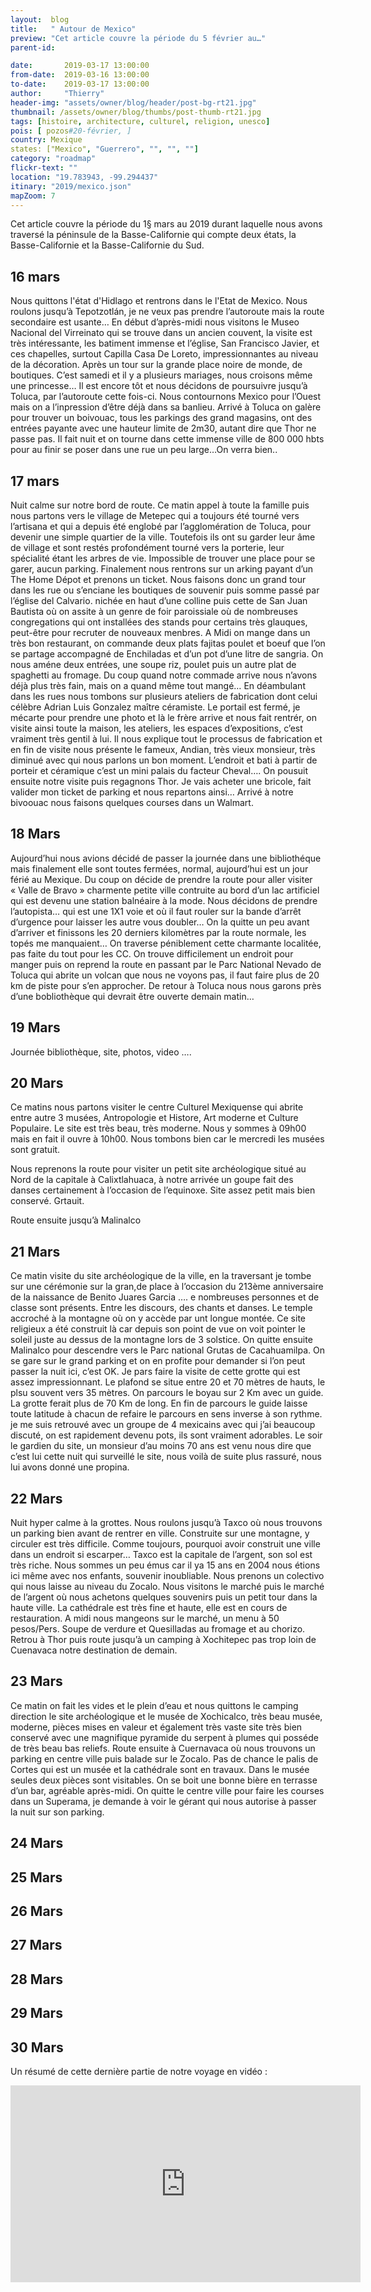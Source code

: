 ```yaml
---
layout:  blog
title:   " Autour de Mexico"
preview: "Cet article couvre la période du 5 février au…"
parent-id: 

date:       2019-03-17 13:00:00
from-date:  2019-03-16 13:00:00
to-date:    2019-03-17 13:00:00
author:     "Thierry"
header-img: "assets/owner/blog/header/post-bg-rt21.jpg"
thumbnail: /assets/owner/blog/thumbs/post-thumb-rt21.jpg
tags: [histoire, architecture, culturel, religion, unesco]
pois: [ pozos#20-février, ]
country: Mexique
states: ["Mexico", "Guerrero", "", "", ""]
category: "roadmap"
flickr-text: ""
location: "19.783943, -99.294437"
itinary: "2019/mexico.json"
mapZoom: 7
---
```


Cet article couvre la période du 1§ mars au       2019 durant laquelle nous avons traversé la péninsule de la Basse-Californie qui compte deux états, la Basse-Californie et la Basse-Californie du Sud.


## 16 mars


Nous quittons l'état d'Hidlago et rentrons dans le l'Etat de Mexico. Nous roulons jusqu’à Tepotzotlán, je ne veux pas prendre l’autoroute mais la route secondaire est usante… En début d’après-midi nous visitons le Museo Nacional del Virreinato qui se trouve dans un ancien couvent, la visite est très intéressante, les batiment immense et l’église, San Francisco Javier, et ces chapelles, surtout Capilla Casa De Loreto, impressionnantes au niveau de la décoration. Après un tour sur la grande place noire de monde, de boutiques. C’est samedi et il y a plusieurs mariages, nous croisons même une princesse…
Il est encore tôt et nous décidons de poursuivre jusqu’à Toluca, par l’autoroute cette fois-ci. Nous contournons Mexico pour l’Ouest mais on a l’inpression d’être déjà dans sa banlieu. Arrivé à Toluca on galère pour trouver un boivouac, tous les parkings des grand magasins, ont des entrées payante avec une hauteur limite de 2m30, autant dire que Thor ne passe pas. Il fait nuit et on tourne dans cette immense ville de 800 000 hbts pour au finir se poser dans une rue un peu large…On verra bien..

## 17 mars

Nuit calme sur notre bord de route.
Ce matin appel à toute la famille puis nous partons vers le village de Metepec qui a toujours été tourné vers l’artisana et qui a depuis été englobé par l’agglomération de Toluca, pour devenir une simple quartier de la ville. Toutefois ils ont su garder leur âme de village et sont restés profondément tourné vers la porterie, leur spécialité étant les arbres de vie.
Impossible de trouver une place pour se garer, aucun parking. Finalement nous rentrons sur un arking payant d’un The Home Dépot et prenons un ticket.
Nous faisons donc un grand tour dans les rue ou s’enciane les boutiques de souvenir puis somme passé par l’église del Calvario. nichée en haut d’une colline puis cette de San Juan Bautista où on assite à un genre de foir paroissiale où de nombreuses congregations qui ont installées des stands pour certains très glauques, peut-être pour recruter de nouveaux menbres.
A Midi on mange dans un très bon restaurant, on commande deux plats fajitas poulet et boeuf que l’on se partage accompagné de Enchiladas et d’un pot d’une litre de sangria. On nous améne deux entrées, une soupe riz, poulet puis un autre plat de spaghetti au fromage. Du coup quand notre commade arrive nous n’avons déjà plus très fain, mais on a quand même tout mangé…
En déambulant dans les rues  nous tombons sur plusieurs ateliers de fabrication dont celui célèbre Adrian Luis Gonzalez maître céramiste. Le portail est fermé, je mécarte pour prendre une photo et là le frère arrive et nous fait rentrér, on visite ainsi toute la maison, les ateliers, les espaces d’expositions, c’est vraiment très gentil à lui. Il nous explique tout le processus de fabrication et en fin de visite nous présente le fameux, Andian, très vieux monsieur, très diminué avec qui nous parlons un bon moment. L’endroit et bati à partir de porteir et céramique c’est un mini palais du facteur Cheval…. On pousuit ensuite notre visite puis regagnons Thor. Je vais acheter une bricole, fait valider mon ticket de parking et nous repartons ainsi… Arrivé à notre bivoouac nous faisons quelques courses dans un Walmart.


## 18 Mars

Aujourd’hui nous avions décidé de passer la journée dans une bibliothéque mais finalement elle sont toutes fermées, normal, aujourd’hui est un jour férié au Mexique.
Du coup on décide de prendre la route pour aller visiter « Valle de Bravo » charmente petite ville contruite au bord d’un lac artificiel qui est devenu une station balnéaire à la mode. Nous décidons de prendre l’autopista… qui est une 1X1 voie et où il faut rouler sur la bande d’arrêt d’urgence pour laisser les autre vous doubler… On la quitte un peu avant d’arriver et finissons les 20 derniers kilomètres par la route normale, les topés me manquaient…
On traverse péniblement cette charmante localitée, pas faite du tout pour les CC. On trouve difficilement  un endroit pour manger puis on reprend la route en passant par le Parc National Nevado de Toluca qui abrite un volcan que nous ne voyons pas, il faut faire plus de 20 km de piste pour s’en approcher.
De retour à Toluca nous nous garons près d’une bobliothèque qui devrait être ouverte demain matin…

## 19 Mars

Journée bibliothèque, site, photos, video ….

## 20 Mars

Ce matins nous partons visiter le centre Culturel Mexiquense qui abrite entre autre 3 musées, Antropologie et Histore, Art moderne et Culture Populaire. Le site est très beau, très moderne. Nous y sommes à 09h00 mais en fait il ouvre à 10h00. Nous tombons bien car le mercredi les musées sont gratuit. 

Nous reprenons la route pour visiter un petit site archéologique situé au Nord de la capitale à Calixtlahuaca, à notre arrivée un goupe  fait des danses certainement à l’occasion de l’equinoxe. Site assez petit mais bien conservé. Grtauit.

Route ensuite jusqu’à Malinalco

## 21 Mars

Ce matin visite du site archéologique de la ville, en la traversant je tombe sur une cérémonie sur la gran,de place à l’occasion du 213ème anniversaire de la naissance de Benito Juares Garcia …. e nombreuses personnes et de classe sont présents. Entre les discours, des chants et danses. Le temple accroché à la montagne où on y accède par unt longue montée. Ce site religieux a été construit là car depuis son point de vue on voit pointer le soleil juste au dessus de la montagne lors de 3 solstice.
On quitte ensuite Malinalco pour descendre vers le Parc national Grutas de Cacahuamilpa. On se gare sur le grand parking et on en profite pour demander si l’on peut passer la nuit ici, c’est OK. Je pars faire la visite de cette grotte qui est assez impressionnant. Le plafond se situe entre 20 et 70 mètres de hauts, le plsu souvent vers 35 mètres. On parcours le boyau sur 2 Km avec un guide. La grotte ferait plus de 70 Km de long. En fin de parcours le guide laisse toute latitude à chacun de refaire le parcours en sens inverse à son rythme. je me suis retrouvé avec un groupe de 4 mexicains avec qui j’ai beaucoup discuté, on est rapidement devenu pots, ils sont vraiment adorables.
Le soir le gardien du site, un monsieur d’au moins 70 ans est venu nous dire que c’est lui cette nuit qui surveillé le site, nous voilà de suite plus rassuré, nous lui avons donné une propina.

## 22 Mars

Nuit hyper calme à la grottes.
Nous roulons jusqu’à Taxco où nous trouvons un parking bien avant de rentrer en ville. Construite sur une montagne, y circuler est très difficile. Comme toujours, pourquoi avoir construit une ville dans un endroit si escarper… Taxco est la capitale de l’argent, son sol est très riche. Nous sommes un peu émus car il ya 15 ans en 2004 nous étions ici même avec nos enfants, souvenir inoubliable.
Nous prenons un colectivo qui nous laisse au niveau du Zocalo. Nous visitons le marché puis le marché de l’argent où nous achetons quelques souvenirs puis un petit tour dans la haute ville. La cathédrale est très fine et haute, elle est en cours de restauration.
A midi nous mangeons sur le marché, un menu à 50 pesos/Pers. Soupe de verdure et Quesilladas au fromage et au chorizo.
Retrou à Thor puis route jusqu’à un camping à Xochitepec pas trop loin de Cuenavaca notre destination de demain.


## 23 Mars

Ce matin on fait les vides et le plein d’eau et nous quittons le camping direction le site archéologique et le musée de Xochicalco, très beau musée, moderne, pièces mises en valeur et également très vaste site très bien conservé avec une magnifique pyramide du serpent à plumes qui posséde de très beau bas reliefs.
Route ensuite à Cuernavaca où nous trouvons un parking en centre ville puis balade sur le Zocalo. Pas de chance le palis de Cortes qui est un musée et la cathédrale sont en travaux. Dans le musée seules deux pièces sont visitables. On se boit une bonne bière en terrasse d’un bar, agréable après-midi.
On quitte le centre ville pour faire les courses dans un Superama, je demande à voir le gérant qui nous autorise à passer la nuit sur son parking.

## 24 Mars


## 25 Mars


## 26 Mars


## 27 Mars


## 28 Mars


## 29 Mars


## 30 Mars







Un résumé de cette dernière partie de notre voyage en vidéo :

<iframe width="560" height="315" src="https://www.youtube.com/embed/8arFwQyuIpM" frameborder="0" allow="autoplay; encrypted-media" allowfullscreen></iframe>
